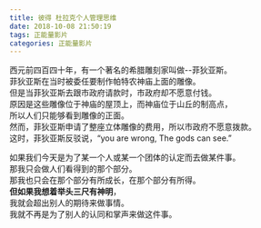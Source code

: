 ```yaml
---
title: 彼得 杜拉克个人管理思维
date: 2018-10-08 21:50:19
tags: 正能量影片
categories: 正能量影片
---
```

西元前四百四十年，有一个著名的希腊雕刻家叫做--菲狄亚斯。  
菲狄亚斯在当时被委任要制作帕特农神庙上面的雕像。    
但是当菲狄亚斯去跟市政府请款时，市政府却不愿意付钱。  
原因是这些雕像位于神庙的屋顶上，而神庙位于山丘的制高点，  
所以人们只能够看到雕像的正面。  
然而，菲狄亚斯申请了整座立体雕像的费用，所以市政府不愿意拨款。  
这时，菲狄亚斯反驳说，“you are wrong, The gods can see.”   

如果我们今天是为了某一个人或某一个团体的认定而去做某件事。  
那我只会做人们看得到的那个部分。  
那我也只会在那个部分有所成长，在那个部分有所得。   
**但如果我想着举头三尺有神明**，  
我就会超出别人的期待来做事情。   
我就不再是为了别人的认同和掌声来做这件事。   
